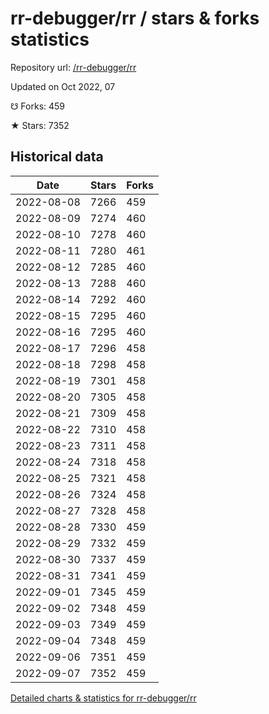 # rr-debugger/rr / stars & forks statistics

Repository url: [/rr-debugger/rr](https://github.com/rr-debugger/rr)

Updated on Oct 2022, 07

☋ Forks: 459

★ Stars: 7352

## Historical data
| Date | Stars | Forks |
|------|-------|-------|
| 2022-08-08 | 7266 | 459 | 
| 2022-08-09 | 7274 | 460 | 
| 2022-08-10 | 7278 | 460 | 
| 2022-08-11 | 7280 | 461 | 
| 2022-08-12 | 7285 | 460 | 
| 2022-08-13 | 7288 | 460 | 
| 2022-08-14 | 7292 | 460 | 
| 2022-08-15 | 7295 | 460 | 
| 2022-08-16 | 7295 | 460 | 
| 2022-08-17 | 7296 | 458 | 
| 2022-08-18 | 7298 | 458 | 
| 2022-08-19 | 7301 | 458 | 
| 2022-08-20 | 7305 | 458 | 
| 2022-08-21 | 7309 | 458 | 
| 2022-08-22 | 7310 | 458 | 
| 2022-08-23 | 7311 | 458 | 
| 2022-08-24 | 7318 | 458 | 
| 2022-08-25 | 7321 | 458 | 
| 2022-08-26 | 7324 | 458 | 
| 2022-08-27 | 7328 | 458 | 
| 2022-08-28 | 7330 | 459 | 
| 2022-08-29 | 7332 | 459 | 
| 2022-08-30 | 7337 | 459 | 
| 2022-08-31 | 7341 | 459 | 
| 2022-09-01 | 7345 | 459 | 
| 2022-09-02 | 7348 | 459 | 
| 2022-09-03 | 7349 | 459 | 
| 2022-09-04 | 7348 | 459 | 
| 2022-09-06 | 7351 | 459 | 
| 2022-09-07 | 7352 | 459 | 


[Detailed charts & statistics for rr-debugger/rr](https://reviewgithub.com/rep/rr-debugger/rr)
